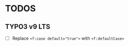 TODOS
=====

TYPO3 v9 LTS
------------

- [ ] Replace `<f:case default="true">` with `<f:defaultCase>`